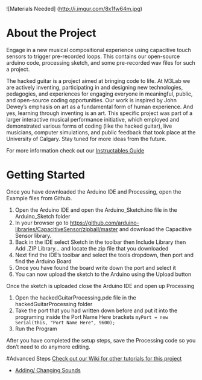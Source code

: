 ![Materials Needed]
(http://i.imgur.com/8x1fw64m.jpg)
# About the Project
Engage in a new musical compositional experience using capacitive touch sensors to trigger pre-recorded loops. This contains our open-source arduino code, processing sketch, and some pre-recorded wav files for such a project.

The hacked guitar is a project aimed at bringing code to life. At M3Lab we are actively inventing, participating in and designing new technologies, pedagogies, and experiences for engaging everyone in meaningful, public, and open-source coding opportunities. Our work is inspired by John Dewey’s emphasis on art as a fundamental form of human experience. And yes, learning through inventing is an art.  This specific project was part of a larger interactive musical performance initiative, which employed and demonstrated various forms of coding (like the hacked guitar), live musicians, computer simulations, and public feedback that took place at the University of Calgary. Stay tuned for more ideas from the future.

For more information check out our [Instructables Guide](http://www.instructables.com/id/Hacked-Guitar/)

# Getting Started
Once you have downloaded the Arduino IDE and Processing, open the Example files from Github.

1. Open the Arduino IDE and open the Arduino_Sketch.ino file in the Arduino_Sketch folder
2. In your browser go to https://github.com/arduino-libraries/CapacitiveSensor/zipball/master and download the Capacitive Sensor library.
3. Back in the IDE select Sketch in the toolbar then Include Library then Add .ZIP Library… and locate the zip file that you downloaded
4. Next find the IDE’s toolbar and select the tools dropdown, then port and find the Arduino Board
5. Once you have found the board write down the port and select it
6. You can now upload the sketch to the Arduino using the Upload button

Once the sketch is uploaded close the Arduino IDE and open up Processing

1. Open the hackedGuitarProcessing.pde file in the hackedGuitarProcessing folder
2. Take the port that you had written down before and put it into the programing inside the Port Name Here brackets
  `myPort = new Serial(this, "Port Name Here", 9600);`
3. Run the Program

After you have completed the setup steps, save the Processing code so you don’t need to do anymore editing.

#Advanced Steps
[Check out our Wiki for other tutorials for this project](https://github.com/rjb75/hacked-guitar/wiki)

* [Adding/ Changing Sounds](http://github.com/rjb75/hacked-guitar/wiki/Changing-the-Sounds)
